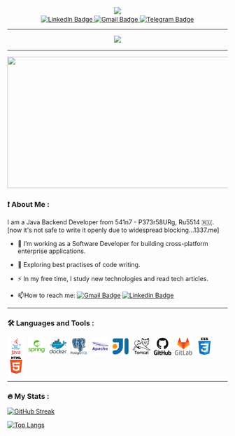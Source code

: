 <div id="header" align="center">
  <img src="https://media.giphy.com/media/f3iwJFOVOwuy7K6FFw/giphy.gif" width="322"/>
</div>

<div id="badges" align="center">
  <a href="https://www.linkedin.com/in/alexandr-shvetsov-68477a207">
    <img src="https://img.shields.io/badge/LinkedIn-blue?style=for-the-badge&logo=linkedin&logoColor=white" alt="LinkedIn Badge"/>
  </a>
  <a href="mailto:a002eshvetsov@gmail.com">
    <img src="https://img.shields.io/badge/Gmail-red?style=for-the-badge&logo=gmail&logoColor=white" alt="Gmail Badge"/>
  </a>
  <a href="https://t.me/shv3_dev">
    <img src="https://img.shields.io/badge/telegram-blue?style=for-the-badge&logo=telegram&logoColor=white" alt="Telegram Badge"/>
  </a>
</div>



<!--<div id="hello" align="center">
  <h1> Nice to see you!
    <img src="https://media.giphy.com/media/hvRJCLFzcasrR4ia7z/giphy.gif" width="30px"/>
  </h1>
</div>-->

---

<p align="center">
  <img src="https://readme-typing-svg.herokuapp.com/?lines=Bonjour!;Hello!;Вiтаю!;Buenos+días!;Здравствуйте!;As+salam+alei+kum!;Guten+Tag!;Buongiorno!;Olá!;Dzień+dobry!;Shalom!;Merhaba!;God+dag!;Ni+hao!;Dobrý+den!;Hej!;Namaste!;Konnichi+ha!;Hyvää+päivää!;Szervusz!;Dia+duit!;Ya+sas!;Gamardjoba!;Kamusta!&font=JetBrains+Mono%20Code&center=true&width=380&height=50&size=32">
</p>

---

<div align="center">
  <img src="https://jrnlst.ru/sites/default/files/covers/shutterstock_285999101.jpg" width="620" height="300"/>
</div>

### :exclamation: About Me :
I am a Java Backend Developer from 541n7 - P373r58URg, Ru5514 🇷🇺. [now it's not safe to write it openly due to widespread blocking...1337.me]

- :telescope: I’m working as a Software Developer for building cross-platform enterprise applications.

- :seedling: Exploring best practises of code writing.

- :zap: In my free time, I study new technologies and read tech articles.

- :mailbox:How to reach me: [![Gmail Badge](https://img.shields.io/badge/-gmail-red?style=flat&logo=Gmail&logoColor=white)](mailto:a002eshvetsov@gmail.com)  [![Linkedin Badge](https://img.shields.io/badge/-telegram-blue?style=flat&logo=telegram&logoColor=white)](https://t.me/shv3_dev)

---

### :hammer_and_wrench: Languages and Tools :

<div>
  <img src="https://github.com/devicons/devicon/blob/master/icons/java/java-original-wordmark.svg" title="Java" alt="Java" width="40" height="40"/>&nbsp;
  <img src="https://github.com/devicons/devicon/blob/master/icons/spring/spring-original-wordmark.svg" title="Spring" alt="Spring" width="40" height="40"/>&nbsp;
  <img src="https://github.com/devicons/devicon/blob/master/icons/docker/docker-original-wordmark.svg" title="Docker" alt="Docker" width="40" height="40"/>&nbsp;
  <img src="https://github.com/devicons/devicon/blob/master/icons/postgresql/postgresql-original-wordmark.svg" title="PostgreSQL" alt="Intellij" width="40" height="40"/>&nbsp;
  <img src="https://github.com/devicons/devicon/blob/master/icons/apache/apache-line-wordmark.svg" title="Apache Maven & Glassfish" alt="Apache Maven & Glassfish" width="40" height="40"/>&nbsp;
  <img src="https://github.com/devicons/devicon/blob/master/icons/intellij/intellij-original.svg" title="Intellij" alt="Intellij" width="40" height="40"/>&nbsp;
  <img src="https://github.com/devicons/devicon/blob/master/icons/tomcat/tomcat-line-wordmark.svg" title="Tomcat" alt="Tomcat" width="40" height="40"/>&nbsp;
  <img src="https://github.com/devicons/devicon/blob/master/icons/github/github-original-wordmark.svg" title="GitHub" alt="GitHub" width="40" height="40"/>&nbsp;
  <img src="https://github.com/devicons/devicon/blob/master/icons/gitlab/gitlab-original-wordmark.svg" title="GitLab" alt="GitLab" width="40" height="40"/>&nbsp;
  <img src="https://github.com/devicons/devicon/blob/master/icons/css3/css3-original-wordmark.svg" title="CSS3" alt="CSS3" width="40" height="40"/>&nbsp;
  <img src="https://github.com/devicons/devicon/blob/master/icons/html5/html5-original-wordmark.svg" title="HTML5" alt="HTML5" width="40" height="40"/>&nbsp;
</div>

---

### :fire: My Stats :
[![GitHub Streak](http://github-readme-streak-stats.herokuapp.com?user=shvetsov-as&theme=dark&background=000000)](https://git.io/streak-stats)

[![Top Langs](https://github-readme-stats.vercel.app/api/top-langs/?username=shvetsov-as&layout=compact&theme=vision-friendly-dark)](https://github.com/anuraghazra/github-readme-stats)
<!--
**shvetsov-as/shvetsov-as** is a ✨ _special_ ✨ repository because its `README.md` (this file) appears on your GitHub profile.

Here are some ideas to get you started:

- 🔭 I’m currently working on ...
- 🌱 I’m currently learning ...
- 👯 I’m looking to collaborate on ...
- 🤔 I’m looking for help with ...
- 💬 Ask me about ...
- 📫 How to reach me: ...
- 😄 Pronouns: ...
- ⚡ Fun fact: ...
-->

<div id="counter" align="center">
  <img src="https://komarev.com/ghpvc/?username=shvetsov-as&style=style=plastic&color=blueviolet" alt=""/>
</div>
